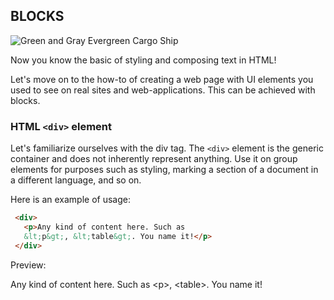  ## BLOCKS

![Green and Gray Evergreen Cargo Ship](https://images.pexels.com/photos/1117210/pexels-photo-1117210.jpeg?auto=compress&cs=tinysrgb&h=750&w=1260)

Now you know the basic of styling and composing text in HTML! 

Let's move on to the how-to of creating a web page with UI elements you used to see on real sites and web-applications. This can be achieved with blocks. 


 ### HTML `<div>` element

Let's familiarize ourselves with the div tag. The `<div>` element is the generic container and does not inherently represent anything. Use it on group elements for purposes such as styling, marking a section of a document in a different language, and so on.

Here is an example of usage:

```html
 <div>
   <p>Any kind of content here. Such as
   &lt;p&gt;, &lt;table&gt;. You name it!</p>
 </div>
```

Preview:

Any kind of content here. Such as \<p>, \<table>. You name it!



